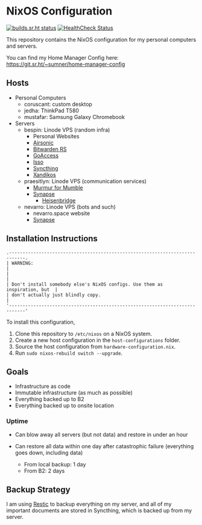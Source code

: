 # NixOS Configuration

[![builds.sr.ht status](https://builds.sr.ht/~sumner/infrastructure/commits/.build.yml.svg)](https://builds.sr.ht/~sumner/infrastructure/commits/.build.yml)
[![HealthCheck Status](https://healthchecks.io/badge/b8bf9b9d-b4bb-4c92-b546-1c69a0/BpOIMYGi.svg)](https://healthchecks.io/projects/8384107b-0803-48b3-bd99-7702d1214ca5/checks/)

This repository contains the NixOS configuration for my personal computers and
servers.

You can find my Home Manager Config here:
https://git.sr.ht/~sumner/home-manager-config

## Hosts

* Personal Computers
  * coruscant: custom desktop
  * jedha: ThinkPad T580
  * mustafar: Samsung Galaxy Chromebook
* Servers
  * bespin: Linode VPS (random infra)
    * Personal Websites
    * [Airsonic](https://airsonic.github.io)
    * [Bitwarden RS](https://github.com/dani-garcia/bitwarden_rs)
    * [GoAccess](https://goaccess.io/)
    * [Isso](https://posativ.org/isso/)
    * [Syncthing](https://syncthing.net)
    * [Xandikos](https://www.xandikos.org/)
  * praesitlyn: Linode VPS (communication services)
    * [Murmur for Mumble](https://www.mumble.info/)
    * [Synapse](https://github.com/matrix-org/synapse)
      * [Heisenbridge](https://github.com/hifi/heisenbridge)
  * nevarro: Linode VPS (bots and such)
    * nevarro.space website
    * [Synapse](https://github.com/matrix-org/synapse)

## Installation Instructions

```
.----------------------------------------------------------------------------.
| WARNING:                                                                   |
|                                                                            |
| Don't install somebody else's NixOS configs. Use them as inspiration, but  |
| don't actually just blindly copy.                                          |
'----------------------------------------------------------------------------'
```

To install this configuration,

1. Clone this repository to `/etc/nixos` on a NixOS system.
2. Create a new host configuration in the `host-configurations` folder.
3. Source the host configuration from `hardware-configuration.nix`.
4. Run `sudo nixos-rebuild switch --upgrade`.

## Goals

* Infrastructure as code
* Immutable infrastructure (as much as possible)
* Everything backed up to B2
* Everything backed up to onsite location

### Uptime

* Can blow away all servers (but not data) and restore in under an hour
* Can restore all data within one day after catastrophic failure (everything
  goes down, including data)

  * From local backup: 1 day
  * From B2: 2 days

## Backup Strategy

I am using [Restic](https://github.com/restic/restic) to backup everything on my
server, and all of my important documents are stored in Syncthing, which is
backed up from my server.

